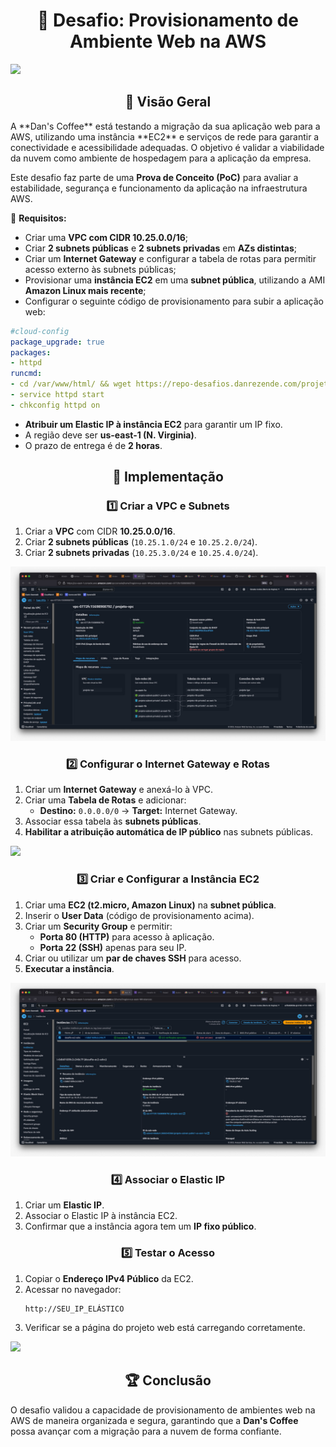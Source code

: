 <h1 align=center> 📂 Desafio: Provisionamento de Ambiente Web na AWS </h1>

<div>
    <img src="../../../assets/imgs/desafios/ec2/Provisionamento-Ambiente-Web/desafio.png">
</div>

<h2 align=center> 📌 Visão Geral </h2>
A **Dan's Coffee** está testando a migração da sua aplicação web para a AWS, utilizando uma instância **EC2** e serviços de rede para garantir a conectividade e acessibilidade adequadas. O objetivo é validar a viabilidade da nuvem como ambiente de hospedagem para a aplicação da empresa.

Este desafio faz parte de uma **Prova de Conceito (PoC)** para avaliar a estabilidade, segurança e funcionamento da aplicação na infraestrutura AWS.

🔹 **Requisitos:**
- Criar uma **VPC com CIDR 10.25.0.0/16**;
- Criar **2 subnets públicas** e **2 subnets privadas** em **AZs distintas**;
- Criar um **Internet Gateway** e configurar a tabela de rotas para permitir acesso externo às subnets públicas;
- Provisionar uma **instância EC2** em uma **subnet pública**, utilizando a AMI **Amazon Linux mais recente**;
- Configurar o seguinte código de provisionamento para subir a aplicação web:

```yaml
#cloud-config
package_upgrade: true
packages:
- httpd
runcmd:
- cd /var/www/html/ && wget https://repo-desafios.danrezende.com/projetoweb1/index.html
- service httpd start
- chkconfig httpd on
```

- **Atribuir um Elastic IP à instância EC2** para garantir um IP fixo.
- A região deve ser **us-east-1 (N. Virginia)**.
- O prazo de entrega é de **2 horas**.

<h2 align=center> 🚀 Implementação </h2>

<h3 align=center> 1️⃣ Criar a VPC e Subnets </h3>

1. Criar a **VPC** com CIDR **10.25.0.0/16**.
2. Criar **2 subnets públicas** (`10.25.1.0/24` e `10.25.2.0/24`).
3. Criar **2 subnets privadas** (`10.25.3.0/24` e `10.25.4.0/24`).

<div>
    <img src="../../../assets/imgs/desafios/ec2/Provisionar-um-ambiente-web-em-EC2/resultado-1.jpeg">
</div>

<h3 align=center> 2️⃣ Configurar o Internet Gateway e Rotas </h3>

1. Criar um **Internet Gateway** e anexá-lo à VPC.
2. Criar uma **Tabela de Rotas** e adicionar:
   - **Destino:** `0.0.0.0/0` → **Target:** Internet Gateway.
3. Associar essa tabela às **subnets públicas**.
4. **Habilitar a atribuição automática de IP público** nas subnets públicas.

<div>
    <img src="../../../assets/imgs/desafios/ec2/Provisionamento-Ambiente-Web/rotas-config.png">
</div>

<h3 align=center> 3️⃣ Criar e Configurar a Instância EC2 </h3>

1. Criar uma **EC2 (t2.micro, Amazon Linux)** na **subnet pública**.
2. Inserir o **User Data** (código de provisionamento acima).
3. Criar um **Security Group** e permitir:
   - **Porta 80 (HTTP)** para acesso à aplicação.
   - **Porta 22 (SSH)** apenas para seu IP.
4. Criar ou utilizar um **par de chaves SSH** para acesso.
5. **Executar a instância**.

<div>
    <img src="../../../assets/imgs/desafios/ec2/Provisionar-um-ambiente-web-em-EC2/resultado-2.jpeg">
</div>

<h3 align=center> 4️⃣ Associar o Elastic IP </h3>

1. Criar um **Elastic IP**.
2. Associar o Elastic IP à instância EC2.
3. Confirmar que a instância agora tem um **IP fixo público**.

<h3 align=center> 5️⃣ Testar o Acesso </h3>

1. Copiar o **Endereço IPv4 Público** da EC2.
2. Acessar no navegador:
   ```
   http://SEU_IP_ELÁSTICO
   ```
3. Verificar se a página do projeto web está carregando corretamente.

<div>
    <img src="../../../assets/imgs/desafios/ec2/Provisionar-um-ambiente-web-em-EC2/resultado-3.jpeg">
</div>

<h2 align=center> 🏆 Conclusão </h2>

O desafio validou a capacidade de provisionamento de ambientes web na AWS de maneira organizada e segura, garantindo que a **Dan's Coffee** possa avançar com a migração para a nuvem de forma confiante.